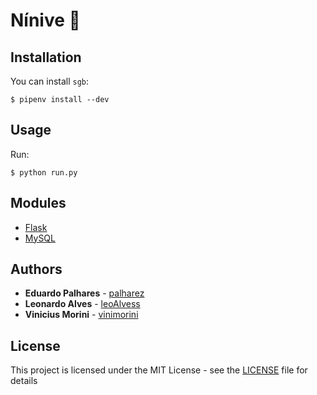 # Nínive :orange_book:

## Installation

You can install `sgb`:

```shell
$ pipenv install --dev
```

## Usage

Run:

``` shell
$ python run.py
```

## Modules

- [Flask](http://flask.pocoo.org/docs/1.0/#)
- [MySQL](https://www.mysql.com/)

## Authors

- **Eduardo Palhares** - [palharez](https://github.com/palharez)
- **Leonardo Alves** - [leoAlvess](https://github.com/leoAlvess)
- **Vinicius Morini** - [vinimorini](https://github.com/vinimorini)

## License

This project is licensed under the MIT License - see the [LICENSE](LICENSE) file for details
